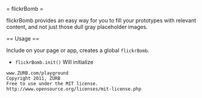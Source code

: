 = flickrBomb =

flickrBomb provides an easy way for you to fill your prototypes with relevant content, and not just those dull gray placeholder images.

== Usage ==

Include on your page or app, creates a global `flickrBomb`.

* `flickrBomb.init()` Will initialize 

```
www.ZURB.com/playground
Copyright 2011, ZURB
Free to use under the MIT license.
http://www.opensource.org/licenses/mit-license.php
```